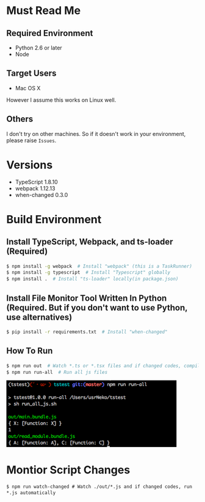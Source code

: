 # Must Read Me
## Required Environment
- Python 2.6 or later
- Node

## Target Users
- Mac OS X

However I assume this works on Linux well.

## Others
I don't try on other machines. So if it doesn't work in your environment, please raise `Issues`.

# Versions
- TypeScript 1.8.10
- webpack 1.12.13
- when-changed 0.3.0

# Build Environment
## Install TypeScript, Webpack, and ts-loader (Required)
```sh
$ npm install -g webpack  # Install "webpack" (this is a TaskRunner)
$ npm install -g typescript  # Install "Typescript" globally
$ npm install .  # Install "ts-loader" locally(in package.json)
```

## Install File Monitor Tool Written In Python (Required. But if you don't want to use Python, use alternatives)
```sh
$ pip install -r requirements.txt  # Install "when-changed"
```

## How To Run
```sh
$ npm run out  # Watch *.ts or *.tsx files and if changed codes, compile to *.js files automatically (See package.json and webpack.config.js)
$ npm run run-all  # Run all js files
```
![npm run run-all images](DocumentsImages/npm-run-all.png)

# Montior Script Changes
```
$ npm run watch-changed # Watch ./out/*.js and if changed codes, run *.js automatically
```
